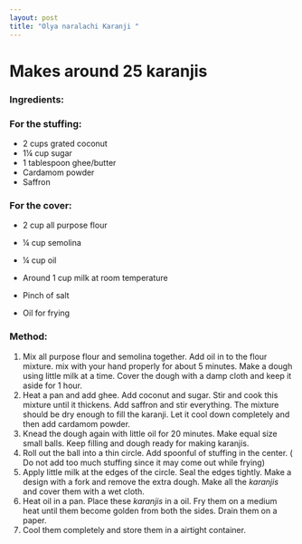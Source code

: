 ```yaml
---
layout: post
title: "Olya naralachi Karanji "
---
```




# Makes around 25 karanjis

### Ingredients:
### For the stuffing:
* 2 cups grated coconut
* 1¼ cup sugar
* 1 tablespoon ghee/butter
* Cardamom powder
* Saffron


### For the cover:
* 2 cup all purpose flour
* ¼ cup semolina
* ¼ cup oil
* Around 1 cup milk at room temperature
* Pinch of salt


* Oil for frying

### Method:
1. Mix all purpose flour and semolina together. Add oil in to the flour mixture. mix with your hand properly for about 5 minutes.  Make a dough using little milk at a time. Cover the dough with a damp cloth and keep it aside for 1 hour.  
2. Heat a pan and add ghee. Add coconut and sugar. Stir and cook this mixture until it thickens. Add saffron and stir everything. The mixture should be dry enough to fill the karanji.  Let it cool down completely and then add cardamom powder.
3. Knead the dough again with little oil for 20 minutes. Make equal size small balls. Keep filling and dough ready for making karanjis. 
4.  Roll out the ball into a thin circle. Add spoonful of stuffing in the center. ( Do not add too much stuffing since it may come out while frying)  
4. Apply little milk at the edges of the circle. Seal the edges tightly. Make a design with a fork and remove the extra dough. Make all the _karanjis_ and cover them with a wet cloth. 
5. Heat oil in a pan. Place these _karanjis_ in a oil. Fry them on a medium heat until them become golden from both the sides. Drain them on a paper. 
6. Cool them completely and store them in a airtight container.